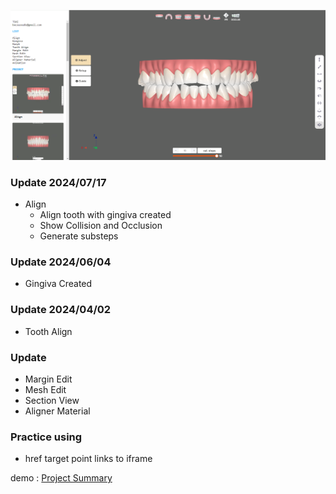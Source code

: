 
![screenshot](./docs/profolio.png)

### Update 2024/07/17
* Align
    * Align tooth with gingiva created
    * Show Collision and Occlusion 
    * Generate substeps
### Update 2024/06/04
* Gingiva Created
### Update 2024/04/02
* Tooth Align
### Update
* Margin Edit
* Mesh Edit
* Section View
* Aligner Material

### Practice using
* href target point links to iframe

demo : [Project Summary](https://profolio-bay.vercel.app/)